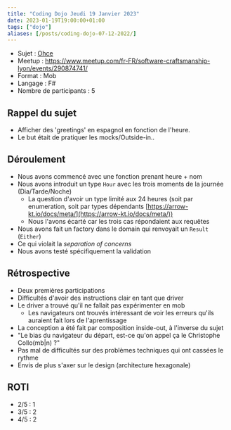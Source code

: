 ```yaml
---
title: "Coding Dojo Jeudi 19 Janvier 2023"
date: 2023-01-19T19:00:00+01:00
tags: ["dojo"]
aliases: [/posts/coding-dojo-07-12-2022/]
---
```


- Sujet : [Ohce](https://kata-log.rocks/ohce-kata)
- Meetup : https://www.meetup.com/fr-FR/software-craftsmanship-lyon/events/290874741/
- Format : Mob
- Langage : F#
- Nombre de participants : 5

## Rappel du sujet

- Afficher des 'greetings' en espagnol en fonction de l'heure.
- Le but était de pratiquer les mocks/Outside-in..

## Déroulement

- Nous avons commencé avec une fonction prenant heure + nom
- Nous avons introduit un type `Hour` avec les trois moments de la journée (Dia/Tarde/Noche)
  - La question d'avoir un type limité aux 24 heures (soit par enumeration, soit par types dépendants [https://arrow-kt.io/docs/meta/](https://arrow-kt.io/docs/meta/))
  - Nous l'avons écarté car les trois cas répondaient aux requêtes
- Nous avons fait un factory dans le domain qui renvoyait un `Result` (`Either`)
- Ce qui violait la *separation of concerns*
- Nous avons testé spécifiquement la validation

## Rétrospective

- Deux premières participations
- Difficultés d'avoir des instructions clair en tant que driver
- Le driver a trouvé qu'il ne fallait pas expérimenter en mob
  - Les navigateurs ont trouvés intéressant de voir les erreurs qu'ils auraient fait lors de l'aprentissage
- La conception a été fait par composition inside-out, à l'inverse du sujet
- "Le bias du navigateur du départ, est-ce qu'on appel ça le Christophe Collo(mb|n) ?"
- Pas mal de difficultés sur des problèmes techniques qui ont cassées le rythme
- Envis de plus s'axer sur le design (architecture hexagonale)

## ROTI
- 2/5 : 1
- 3/5 : 2
- 4/5 : 2
